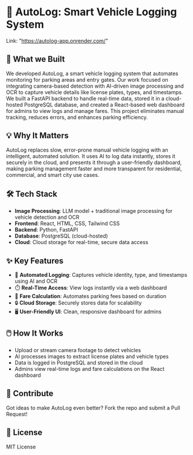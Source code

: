 # 🚗 AutoLog: Smart Vehicle Logging System               

Link: "https://autolog-app.onrender.com/"

## 🎯 What we Built
We developed AutoLog, a smart vehicle logging system that automates monitoring for parking areas and entry gates. Our work focused on integrating camera-based detection with AI-driven image processing and OCR to capture vehicle details like license plates, types, and timestamps. We built a FastAPI backend to handle real-time data, stored it in a cloud-hosted PostgreSQL database, and created a React-based web dashboard for admins to view logs and manage fares. This project eliminates manual tracking, reduces errors, and enhances parking efficiency.

## 💡 Why It Matters
AutoLog replaces slow, error-prone manual vehicle logging with an intelligent, automated solution. It uses AI to log data instantly, stores it securely in the cloud, and presents it through a user-friendly dashboard, making parking management faster and more transparent for residential, commercial, and smart city use cases.

## 🛠 Tech Stack
- **Image Processing**: LLM model + traditional image processing for vehicle detection and OCR
- **Frontend**: React, HTML, CSS, Tailwind CSS
- **Backend**: Python, FastAPI
- **Database**: PostgreSQL (cloud-hosted)
- **Cloud**: Cloud storage for real-time, secure data access

## ✨ Key Features
- 🚀 **Automated Logging**: Captures vehicle identity, type, and timestamps using AI and OCR
- ⏱️ **Real-Time Access**: View logs instantly via a web dashboard
- 💸 **Fare Calculation**: Automates parking fees based on duration
- 🔒 **Cloud Storage**: Securely stores data for scalability
- 🖥️ **User-Friendly UI**: Clean, responsive dashboard for admins

## 🖱️ How It Works
- Upload or stream camera footage to detect vehicles
- AI processes images to extract license plates and vehicle types
- Data is logged in PostgreSQL and stored in the cloud
- Admins view real-time logs and fare calculations on the React dashboard

## 🤝 Contribute
Got ideas to make AutoLog even better? Fork the repo and submit a Pull Request!

## 📜 License
MIT License

